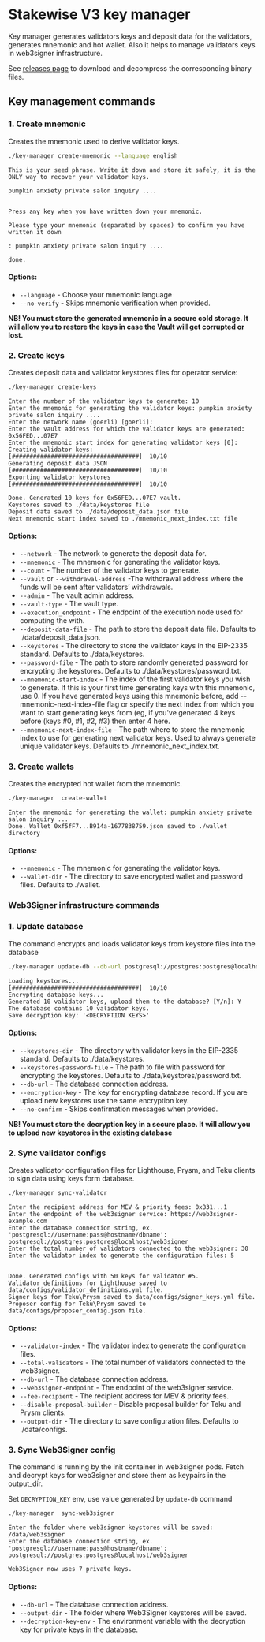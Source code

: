 # Stakewise V3 key manager

Key manager generates validators keys and deposit data for the validators, generates mnemonic and hot wallet. Also it helps to manage validators keys in web3signer infrastructure.

See [releases page](https://github.com/stakewise/key-manager/releases) to download and decompress the corresponding binary files.

## Key management commands

### 1. Create mnemonic
Creates the mnemonic used to derive validator keys.
```bash
./key-manager create-mnemonic --language english
```
```
This is your seed phrase. Write it down and store it safely, it is the ONLY way to recover your validator keys.

pumpkin anxiety private salon inquiry ....


Press any key when you have written down your mnemonic.

Please type your mnemonic (separated by spaces) to confirm you have written it down

: pumpkin anxiety private salon inquiry ....

done.
```
#### Options:
- `--language` - Choose your mnemonic language
- `--no-verify` - Skips mnemonic verification when provided.

**NB! You must store the generated mnemonic in a secure cold storage.
It will allow you to restore the keys in case the Vault will get corrupted or lost.**

### 2. Create keys
Creates deposit data and validator keystores files for operator service:

```bash
./key-manager create-keys
```
```
Enter the number of the validator keys to generate: 10
Enter the mnemonic for generating the validator keys: pumpkin anxiety private salon inquiry ....
Enter the network name (goerli) [goerli]:
Enter the vault address for which the validator keys are generated: 0x56FED...07E7
Enter the mnemonic start index for generating validator keys [0]:
Creating validator keys:		  [####################################]  10/10
Generating deposit data JSON		  [####################################]  10/10
Exporting validator keystores		  [####################################]  10/10

Done. Generated 10 keys for 0x56FED...07E7 vault.
Keystores saved to ./data/keystores file
Deposit data saved to ./data/deposit_data.json file
Next mnemonic start index saved to ./mnemonic_next_index.txt file
```
#### Options:
- `--network` - The network to generate the deposit data for.
- `--mnemonic` - The mnemonic for generating the validator keys.
- `--count` - The number of the validator keys to generate.
- `--vault` or `--withdrawal-address` -The withdrawal address where the funds will be sent after validators’ withdrawals.
- `--admin` - The vault admin address.
- `--vault-type` - The vault type.
- `--execution_endpoint` - The endpoint of the execution node used for computing the with.
- `--deposit-data-file` - The path to store the deposit data file. Defaults to ./data/deposit_data.json.
- `--keystores` - The directory to store the validator keys in the EIP-2335 standard. Defaults to ./data/keystores.
- `--password-file` - The path to store randomly generated password for encrypting the keystores. Defaults to ./data/keystores/password.txt.
- `--mnemonic-start-index` - The index of the first validator keys you wish to generate. If this is your first time generating keys with this mnemonic, use 0. If you have generated keys using this mnemonic before, add --mnemonic-next-index-file flag or specify the next index from which you want to start generating keys from (eg, if you've generated 4 keys before (keys #0, #1, #2, #3) then enter 4 here.
- `--mnemonic-next-index-file` - The path where to store the mnemonic index to use for generating next validator keys. Used to always generate unique validator keys. Defaults to ./mnemonic_next_index.txt.


### 3. Create wallets

Creates the encrypted hot wallet from the mnemonic.

```bash
./key-manager  create-wallet
```
```
Enter the mnemonic for generating the wallet: pumpkin anxiety private salon inquiry ...
Done. Wallet 0xf5fF7...B914a-1677838759.json saved to ./wallet directory
```
#### Options:
- `--mnemonic` - The mnemonic for generating the validator keys.
- `--wallet-dir` - The directory to save encrypted wallet and password files. Defaults to ./wallet.

### Web3Signer infrastructure commands

### 1. Update database
The command encrypts and loads validator keys from keystore files into the database

```bash
./key-manager update-db --db-url postgresql://postgres:postgres@localhost:5432/web3signer --keystores-dir ./data/keystores --keystores-password-file ./data/keystores/password.txt
```
```
Loading keystores...              [####################################]  10/10
Encrypting database keys...
Generated 10 validator keys, upload them to the database? [Y/n]: Y
The database contains 10 validator keys.
Save decryption key: '<DECRYPTION KEYS>'
```
#### Options:
- `--keystores-dir` - The directory with validator keys in the EIP-2335 standard. Defaults to ./data/keystores.
- `--keystores-password-file` - The path to file with password for encrypting the keystores. Defaults to ./data/keystores/password.txt.
- `--db-url` - The database connection address.
- `--encryption-key` - The key for encrypting database record. If you are upload new keystores use the same encryption key.
- `--no-confirm` - Skips confirmation messages when provided.

**NB! You must store the decryption key in a secure place.
It will allow you to upload new keystores in the existing database**

### 2. Sync validator configs
Creates validator configuration files for Lighthouse, Prysm, and Teku clients to sign data using keys form database.
```bash
./key-manager sync-validator
```
```
Enter the recipient address for MEV & priority fees: 0xB31...1
Enter the endpoint of the web3signer service: https://web3signer-example.com
Enter the database connection string, ex. 'postgresql://username:pass@hostname/dbname': postgresql://postgres:postgres@localhost/web3signer
Enter the total number of validators connected to the web3signer: 30
Enter the validator index to generate the configuration files: 5


Done. Generated configs with 50 keys for validator #5.
Validator definitions for Lighthouse saved to data/configs/validator_definitions.yml file.
Signer keys for Teku\Prysm saved to data/configs/signer_keys.yml file.
Proposer config for Teku\Prysm saved to data/configs/proposer_config.json file.

```
#### Options:
- `--validator-index` - The validator index to generate the configuration files.
- `--total-validators` - The total number of validators connected to the web3signer.
- `--db-url` - The database connection address.
- `--web3signer-endpoint` - The endpoint of the web3signer service.
- `--fee-recipient` - The recipient address for MEV & priority fees.
- `--disable-proposal-builder` - Disable proposal builder for Teku and Prysm clients.
- `--output-dir` - The directory to save configuration files. Defaults to ./data/configs.


### 3. Sync Web3Signer config

The command is running by the init container in web3signer pods.
Fetch and decrypt keys for web3signer and store them as keypairs in the output_dir.

Set `DECRYPTION_KEY` env, use value generated by `update-db` command
```bash
./key-manager  sync-web3signer
```
```
Enter the folder where web3signer keystores will be saved: /data/web3signer
Enter the database connection string, ex. 'postgresql://username:pass@hostname/dbname': postgresql://postgres:postgres@localhost/web3signer

Web3Signer now uses 7 private keys.
```
#### Options:
- `--db-url` - The database connection address.
- `--output-dir` - The folder where Web3Signer keystores will be saved.
- `--decryption-key-env` - The environment variable with the decryption key for private keys in the database.
